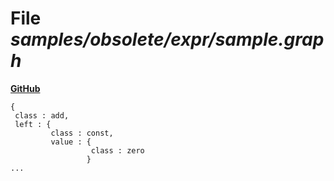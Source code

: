 # File _samples/obsolete/expr/sample.graph_
**[GitHub](https://github.com/softlang/yas/blob/master/samples/obsolete/expr/sample.graph)**
```
{
 class : add,
 left : {
         class : const,
         value : {
                  class : zero
                 }
...
```
